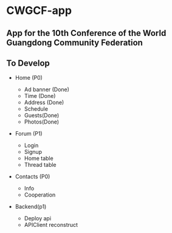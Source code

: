 #  CWGCF-app

## App for the 10th Conference of the World Guangdong Community Federation

## To Develop

- Home (P0)
    - Ad banner (Done)
    - Time (Done)
    - Address (Done)
    - Schedule
    - Guests(Done)
    - Photos(Done)
- Forum (P1)
    - Login
    - Signup
    - Home table
    - Thread table
- Contacts (P0)
    - Info
    - Cooperation
    
- Backend(p1)
    - Deploy api
    - APIClient reconstruct
